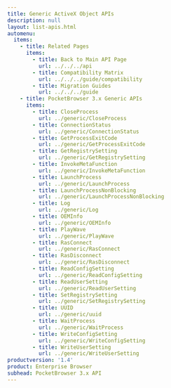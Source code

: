 ```yaml
---
title: Generic ActiveX Object APIs
description: null
layout: list-apis.html
automenu:
  items:
    - title: Related Pages
      items:
        - title: Back to Main API Page
          url: ../../../api
        - title: Compatibility Matrix
          url: ../../../guide/compatibility
        - title: Migration Guides
          url: ../../../guide
    - title: PocketBrowser 3.x Generic APIs
      items:
        - title: CloseProcess
          url: ../generic/CloseProcess
        - title: ConnectionStatus
          url: ../generic/ConnectionStatus
        - title: GetProcessExitCode
          url: ../generic/GetProcessExitCode
        - title: GetRegistrySetting
          url: ../generic/GetRegistrySetting
        - title: InvokeMetaFunction
          url: ../generic/InvokeMetaFunction
        - title: LaunchProcess
          url: ../generic/LaunchProcess
        - title: LaunchProcessNonBlocking
          url: ../generic/LaunchProcessNonBlocking
        - title: Log
          url: ../generic/Log
        - title: OEMInfo
          url: ../generic/OEMInfo
        - title: PlayWave
          url: ../generic/PlayWave
        - title: RasConnect
          url: ../generic/RasConnect
        - title: RasDisconnect
          url: ../generic/RasDisconnect
        - title: ReadConfigSetting
          url: ../generic/ReadConfigSetting
        - title: ReadUserSetting
          url: ../generic/ReadUserSetting
        - title: SetRegistrySetting
          url: ../generic/SetRegistrySetting
        - title: UUID
          url: ../generic/uuid
        - title: WaitProcess
          url: ../generic/WaitProcess
        - title: WriteConfigSetting
          url: ../generic/WriteConfigSetting
        - title: WriteUserSetting
          url: ../generic/WriteUserSetting
productversion: '1.4'
product: Enterprise Browser
subhead: PocketBrowser 3.x API
---
```



